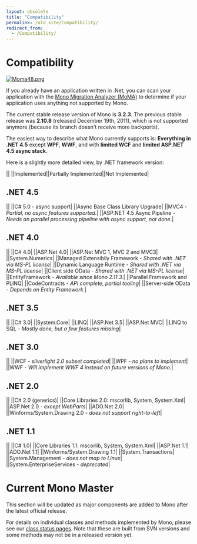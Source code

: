 ```yaml
---
layout: obsolete
title: "Compatibility"
permalink: /old_site/Compatibility/
redirect_from:
  - /Compatibility/
---
```


Compatibility
=============

[![Moma48.png]({{site.github.url}}/old_site/images/3/36/Moma48.png)]({{site.github.url}}/old_site/images/3/36/Moma48.png)

If you already have an application written in .Net, you can scan your application with the [Mono Migration Analyzer (MoMA)]({{site.github.url}}/old_site/MoMA "MoMA") to determine if your application uses anything not supported by Mono.

The current stable release version of Mono is **3.2.3**. The previous stable release was **2.10.8** (released December 19th, 2011), which is not supported anymore (because its branch doesn't receive more backports).

The easiest way to describe what Mono currently supports is:
 **Everything in .NET 4.5** except **WPF**, **WWF**, and with **limited WCF** and **limited ASP.NET 4.5 async stack**.

Here is a slightly more detailed view, by .NET framework version:

||
||Implemented||Partially Implemented||Not Implemented|

.NET 4.5
--------

||
||C\# 5.0 - async support|
||Async Base Class Library Upgrade|
||MVC4 *- Partial, no async features supported.*|
||ASP.NET 4.5 Async Pipeline *- Needs an parallel processing pipeline with async support, not done.*|

.NET 4.0
--------

||
||C\# 4.0|
||ASP.Net 4.0|
||ASP.Net MVC 1, MVC 2 and MVC3|
||System.Numerics|
||Managed Extensibily Framework *- Shared with .NET via MS-PL license*|
||Dynamic Language Runtime *- Shared with .NET via MS-PL license*|
||Client side OData *- Shared with .NET via MS-PL license*|
||EntityFramework *- Available since Mono 2.11.3.*|
||Parallel Framework and PLINQ|
||CodeContracts *- API complete, partial tooling*|
||Server-side OData *- Depends on Entity Framework.*|

.NET 3.5
--------

||
||C\# 3.0|
||System.Core|
||LINQ|
||ASP.Net 3.5|
||ASP.Net MVC|
||LINQ to SQL *- Mostly done, but a few features missing*|

.NET 3.0
--------

||
||WCF *- silverlight 2.0 subset completed*|
||WPF *- no plans to implement*|
||WWF *- Will implement WWF 4 instead on future versions of Mono.*|

.NET 2.0
--------

||
||C\# 2.0 (generics)|
||Core Libraries 2.0: mscorlib, System, System.Xml|
||ASP.Net 2.0 *- except WebParts*|
||ADO.Net 2.0|
||Winforms/System.Drawing 2.0 *- does not support right-to-left*|

.NET 1.1
--------

||
||C\# 1.0|
||Core Libraries 1.1: mscorlib, System, System.Xml|
||ASP.Net 1.1|
||ADO.Net 1.1|
||Winforms/System.Drawing 1.1|
||System.Transactions|
||System.Management *- does not map to Linux*|
||System.EnterpriseServices *- deprecated*|

Current Mono Master
===================

This section will be updated as major components are added to Mono after the latest official release.

For details on individual classes and methods implemented by Mono, please see our [class status pages](http://go-mono.com/status/). Note that these are built from SVN versions and some methods may not be in a released version yet.

